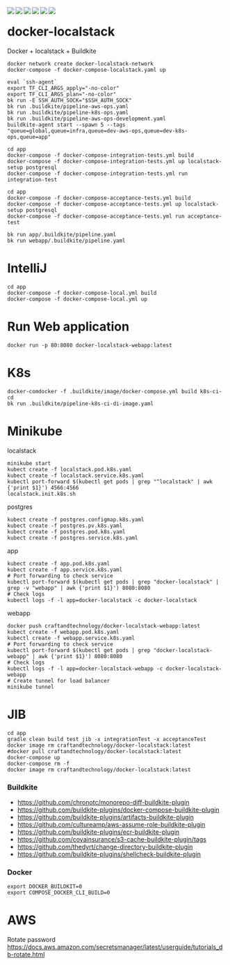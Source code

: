 <div align="center">    
 <img src="https://img.shields.io/github/license/create1st/docker-localstack.svg" align="left" />
 <img src="https://img.shields.io/badge/Docker-blue.svg" align="left" />
 <img src="https://img.shields.io/badge/localstack-orange.svg" align="left" />
 <img src="https://img.shields.io/badge/Terraform-blueviolet.svg" align="left" />
 <img src="https://img.shields.io/badge/Buildkite-green.svg" align="left" />
 <img src="https://img.shields.io/badge/PRs-welcome-green.svg" align="left" />
</div>

# docker-localstack

Docker + localstack + Buildkite

```shell
docker network create docker-localstack-network
docker-compose -f docker-compose-localstack.yaml up

eval `ssh-agent`
export TF_CLI_ARGS_apply="-no-color"
export TF_CLI_ARGS_plan="-no-color"
bk run -E SSH_AUTH_SOCK="$SSH_AUTH_SOCK"
bk run .buildkite/pipeline-aws-ops.yaml
bk run .buildkite/pipeline-k8s-ops.yaml
bk run .buildkite/pipeline-aws-ops-development.yaml
buildkite-agent start --spawn 5 --tags "queue=global,queue=infra,queue=dev-aws-ops,queue=dev-k8s-ops,queue=app"
```

```shell
cd app
docker-compose -f docker-compose-integration-tests.yml build 
docker-compose -f docker-compose-integration-tests.yml up localstack-setup postgresql
docker-compose -f docker-compose-integration-tests.yml run integration-test
```

```shell
cd app
docker-compose -f docker-compose-acceptance-tests.yml build 
docker-compose -f docker-compose-acceptance-tests.yml up localstack-setup postgresql
docker-compose -f docker-compose-acceptance-tests.yml run acceptance-test
```

```shell
bk run app/.buildkite/pipeline.yaml
bk run webapp/.buildkite/pipeline.yaml
```

# IntelliJ

```shell
cd app
docker-compose -f docker-compose-local.yml build
docker-compose -f docker-compose-local.yml up
```

# Run Web application

```shell
docker run -p 80:8080 docker-localstack-webapp:latest
```

# K8s

```shell
docker-comdocker -f .buildkite/image/docker-compose.yml build k8s-ci-cd
bk run .buildkite/pipeline-k8s-ci-di-image.yaml
```

# Minikube
localstack
```shell
minikube start
kubect create -f localstack.pod.k8s.yaml
kubect create -f localstack.service.k8s.yaml
kubectl port-forward $(kubectl get pods | grep "^localstack" | awk {'print $1}') 4566:4566
localstack.init.k8s.sh
```
postgres
```shell
kubect create -f postgres.configmap.k8s.yaml
kubect create -f postgres.pv.k8s.yaml
kubect create -f postgres.pod.k8s.yaml
kubect create -f postgres.service.k8s.yaml
```

app
```shell
kubect create -f app.pod.k8s.yaml
kubect create -f app.service.k8s.yaml
# Port forwarding to check service
kubectl port-forward $(kubectl get pods | grep "docker-localstack" | grep -v "webapp" | awk {'print $1}') 8080:8080
# Check logs
kubectl logs -f -l app=docker-localstack -c docker-localstack
```
webapp
```shell
docker push craftandtechnology/docker-localstack-webapp:latest
kubect create -f webapp.pod.k8s.yaml
kubectl create -f webapp.service.k8s.yaml
# Port forwarding to check service
kubectl port-forward $(kubectl get pods | grep "docker-localstack-webapp" | awk {'print $1}') 8080:8080
# Check logs
kubectl logs -f -l app=docker-localstack-webapp -c docker-localstack-webapp
# Create tunnel for load balancer
minikube tunnel
```

# JIB
```shell
cd app
gradle clean build test jib -x integrationTest -x acceptanceTest
docker image rm craftandtechnology/docker-localstack:latest
#docker pull craftandtechnology/docker-localstack:latest
docker-compose up
docker-compose rm -f
docker image rm craftandtechnology/docker-localstack:latest
```

### Buildkite

* https://github.com/chronotc/monorepo-diff-buildkite-plugin
* https://github.com/buildkite-plugins/docker-compose-buildkite-plugin
* https://github.com/buildkite-plugins/artifacts-buildkite-plugin
* https://github.com/cultureamp/aws-assume-role-buildkite-plugin
* https://github.com/buildkite-plugins/ecr-buildkite-plugin
* https://github.com/coyainsurance/s3-cache-buildkite-plugin/tags
* https://github.com/thedyrt/change-directory-buildkite-plugin
* https://github.com/buildkite-plugins/shellcheck-buildkite-plugin

### Docker

```shell
export DOCKER_BUILDKIT=0
export COMPOSE_DOCKER_CLI_BUILD=0
```

# AWS

Rotate password
https://docs.aws.amazon.com/secretsmanager/latest/userguide/tutorials_db-rotate.html
